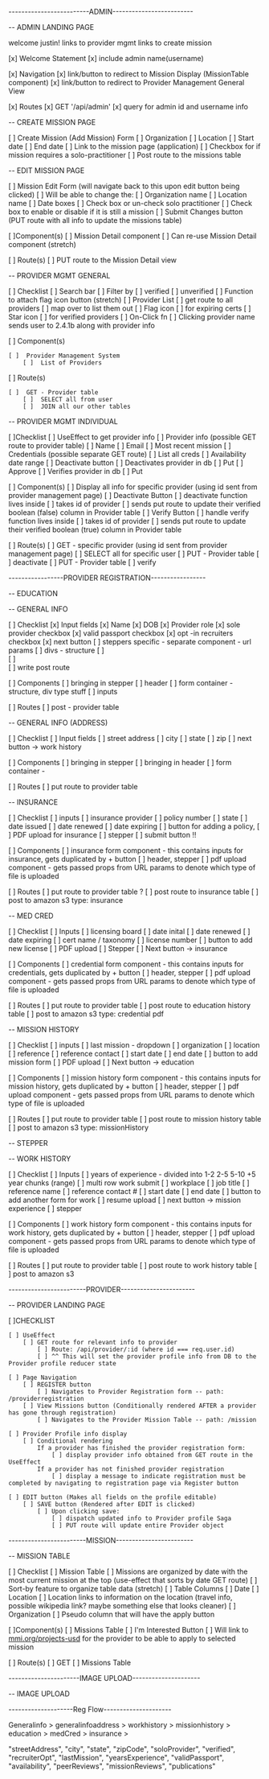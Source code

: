 -------------------------ADMIN-------------------------

-- ADMIN LANDING PAGE

welcome justin!
links to provider mgmt
links to create mission

[x] Welcome Statement
    [x] include admin name(username)

[x] Navigation
    [x] link/button to redirect to Mission Display (MissionTable component)
    [x] link/button to redirect to Provider Management General View

[x] Routes
    [x] GET '/api/admin'
        [x] query for admin id and username info




-- CREATE MISSION PAGE

[ ]  Create Mission (Add Mission) Form
    [ ]  Organization
    [ ]  Location
    [ ]  Start date
    [ ]  End date
    [ ]  Link to the mission page (application)
    [ ]  Checkbox for if mission requires a solo-practitioner
    [ ]  Post route to the missions table




-- EDIT MISSION PAGE

[ ]  Mission Edit Form (will navigate back to this upon edit button being clicked)
    [ ]  Will be able to change the:
    [ ]  Organization name
    [ ]  Location name
    [ ]  Date boxes
    [ ]  Check box or un-check solo practitioner
    [ ]  Check box to enable or disable if it is still a mission
    [ ]  Submit Changes button (PUT route with all info to update the missions table)

[ ]Component(s)
    [ ]  Mission Detail component
    [ ]  Can re-use Mission Detail component (stretch)

[ ] Route(s)
    [ ]  PUT route to the Mission Detail view




-- PROVIDER MGMT GENERAL

[ ] Checklist
    [ ]  Search bar
        [ ]  Filter by
            [ ]  verified
            [ ]  unverified
    [ ]  Function to attach flag icon button (stretch)
    [ ]  Provider List
        [ ]  get route to all providers
        [ ]  map over to list them out
        [ ]  Flag icon
            [ ]  for expiring certs
        [ ]  Star icon
            [ ]  for verified providers
    [ ]  On-Click fn
        [ ]  Clicking provider name sends user to 2.4.1b along with provider info

[ ] Component(s)

    [ ]  Provider Management System
        [ ]  List of Providers

[ ] Route(s)

    [ ]  GET - Provider table
        [ ]  SELECT all from user
        [ ]  JOIN all our other tables




-- PROVIDER MGMT INDIVIDUAL

[ ]Checklist
    [ ]  UseEffect to get provider info
    [ ]  Provider info (possible GET route to provider table)
        [ ]  Name
        [ ]  Email
        [ ]  Most recent mission
        [ ]  Credentials (possible separate GET route)
            [ ]  List all creds
        [ ]  Availability date range
    [ ]  Deactivate button
        [ ]  Deactivates provider in db
        [ ]  Put
    [ ]  Approve
        [ ]  Verifies provider in db
        [ ]  Put

[ ] Component(s)
    [ ]  Display all info for specific provider (using id sent from provider management page)
    [ ]  Deactivate Button
        [ ]  deactivate function lives inside
        [ ]  takes id of provider
        [ ]  sends put route to update their verified boolean (false) column in Provider table
    [ ]  Verify Button
        [ ]  handle verify function lives inside
        [ ]  takes id of provider
        [ ]  sends put route to update their verified boolean (true) column in Provider table

[ ] Route(s)
    [ ]  GET - specific provider (using id sent from provider management page)
        [ ]  SELECT all for specific user
    [ ]  PUT - Provider table
        [ ]  deactivate
    [ ]  PUT - Provider table
        [ ]  verify




-----------------PROVIDER REGISTRATION-----------------

-- EDUCATION

-- GENERAL INFO

[ ] Checklist
    [x]  Input fields
        [x]  Name
        [x]  DOB
        [x]  Provider role
        [x]  sole provider checkbox
        [x]  valid passport checkbox
        [x]  opt -in recruiters checkbox
        [x]  next button
        [ ]  steppers specific - separate component - url params
    [ ]  divs - structure
        [ ]  
        [ ]  
    [ ]  write post route

[ ] Components
    [ ]  bringing in stepper
    [ ]  header
    [ ]  form container - structure, div type stuff
        [ ]  inputs

[ ] Routes
    [ ]  post - provider table




-- GENERAL INFO (ADDRESS)

[ ] Checklist
    [ ]  Input fields
        [ ]  street address
        [ ]  city
        [ ]  state
        [ ]  zip
    [ ]  next button → work history

[ ] Components
    [ ]  bringing in stepper
    [ ]  bringing in header
    [ ]  form container -

[ ] Routes
    [ ]  put route to provider table




-- INSURANCE

[ ] Checklist
    [ ]  inputs
        [ ]  insurance provider
        [ ]  policy number
        [ ]  state
        [ ]  date issued
        [ ]  date renewed
        [ ]  date expiring
        [ ]  button for adding a policy,
        [ ]  PDF upload for insurance
    [ ]  stepper
    [ ]  submit button !!

[ ] Components
    [ ]  insurance form component - this contains inputs for insurance, gets duplicated by + button
    [ ]  header, stepper
    [ ]  pdf upload component - gets passed props from URL params to denote which type of file is uploaded

[ ] Routes
    [ ]  put route to provider table  ?
    [ ]  post route to insurance table
    [ ]  post to amazon s3 type: insurance




-- MED CRED

[ ] Checklist
    [ ]  Inputs
        [ ]  licensing board
        [ ]  date inital
        [ ]  date renewed
        [ ]  date expiring
        [ ]  cert name / taxonomy
        [ ]  license number
        [ ]  button to add new license
        [ ]  PDF upload
    [ ]  Stepper
    [ ]  Next button → insurance

[ ] Components
    [ ]  credential form component - this contains inputs for credentials, gets duplicated by + button
    [ ]  header, stepper
    [ ]  pdf upload component - gets passed props from URL params to denote which type of file is uploaded

[ ] Routes
    [ ]  put route to provider table
    [ ]  post route to education history table
    [ ]  post to amazon s3 type: credential pdf




-- MISSION HISTORY

[ ] Checklist
    [ ]  inputs
        [ ]  last mission - dropdown
        [ ]  organization
        [ ]  location
        [ ]  reference
        [ ]  reference contact
        [ ]  start date
        [ ]  end date
        [ ]  button to add mission form
    [ ]  PDF upload
    [ ]  Next button → education

[ ] Components
    [ ]  mission history form component - this contains inputs for mission history, gets duplicated by + button
    [ ]  header, stepper
    [ ]  pdf upload component - gets passed props from URL params to denote which type of file is uploaded

[ ] Routes
    [ ]  put route to provider table
    [ ]  post route to mission history table
    [ ]  post to amazon s3 type: missionHistory




-- STEPPER

-- WORK HISTORY

[ ] Checklist
    [ ]  Inputs
        [ ]  years of experience - divided into 1-2 2-5 5-10 +5 year chunks (range)
    [ ]  multi row work submit
        [ ]  workplace
        [ ]  job title
        [ ]  reference name
        [ ]  reference contact #
        [ ]  start date
        [ ]  end date
        [ ]  button to add another form for work
        [ ]  resume upload
    [ ]  next button → mission experience
    [ ]  stepper

[ ] Components
    [ ]  work history form component - this contains inputs for work history, gets duplicated by + button
    [ ]  header, stepper
    [ ]  pdf upload component - gets passed props from URL params to denote which type of file is uploaded

[ ] Routes
    [ ]  put route to provider table
    [ ]  post route to work history table
    [ ]  post to amazon s3




------------------------PROVIDER-----------------------

-- PROVIDER LANDING PAGE

[ ]CHECKLIST

    [ ] UseEffect
        [ ] GET route for relevant info to provider 
            [ ] Route: /api/provider/:id (where id === req.user.id)
            [ ] ^^ This will set the provider profile info from DB to the Provider profile reducer state

    [ ] Page Navigation
        [ ] REGISTER button
            [ ] Navigates to Provider Registration form -- path: /providerregistration
        [ ] View Missions button (Conditionally rendered AFTER a provider has gone through registration)
            [ ] Navigates to the Provider Mission Table -- path: /mission
            
    [ ] Provider Profile info display
        [ ] Conditional rendering
            If a provider has finished the provider registration form:
                [ ] display provider info obtained from GET route in the UseEffect
            If a provider has not finished provider registration
                [ ] display a message to indicate registration must be completed by navigating to registration page via Register button
    
    [ ] EDIT button (Makes all fields on the profile editable)
        [ ] SAVE button (Rendered after EDIT is clicked)    
            [ ] Upon clicking save:
                [ ] dispatch updated info to Provider profile Saga
                [ ] PUT route will update entire Provider object




------------------------MISSION------------------------

-- MISSION TABLE

[ ] Checklist
    [ ]  Mission Table
        [ ]  Missions are organized by date with the most current mission at the top (use-effect that sorts by date GET route)
        [ ]  Sort-by feature to organize table data (stretch)
        [ ]  Table Columns
        [ ]  Date
        [ ]  Location
            [ ]  Location links to information on the location (travel info, possible wikipedia link? maybe something else that looks cleaner)
        [ ]  Organization
        [ ]  Pseudo column that will have the apply button

[ ]Component(s)
    [ ]  Missions Table
    [ ]  I'm Interested Button
        [ ]  Will link to [mmi.org/projects-usd](http://mmi.org/projects-usd) for the provider to be able to apply to selected mission

[ ] Route(s)
    [ ]  GET
        [ ]  Missions Table

----------------------IMAGE UPLOAD---------------------

-- IMAGE UPLOAD


--------------------Reg Flow---------------------

Generalinfo > 
generalinfoaddress >
workhistory >
missionhistory >
education >
medCred >
insurance > 


  "streetAddress",
	    "city",
	    "state",
	    "zipCode",
	    "soloProvider",
	    "verified",
	    "recruiterOpt",
	    "lastMission",
	    "yearsExperience",
	    "validPassport",
	    "availability",
	    "peerReviews",
	    "missionReviews",
	    "publications"